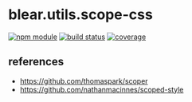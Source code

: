 # blear.utils.scope-css

[![npm module][npm-img]][npm-url]
[![build status][travis-img]][travis-url]
[![coverage][coveralls-img]][coveralls-url]

[travis-img]: https://img.shields.io/travis/blearjs/blear.utils.scope-css/master.svg?style=flat-square
[travis-url]: https://travis-ci.org/blearjs/blear.utils.scope-css

[npm-img]: https://img.shields.io/npm/v/blear.utils.scope-css.svg?style=flat-square
[npm-url]: https://www.npmjs.com/package/blear.utils.scope-css

[coveralls-img]: https://img.shields.io/coveralls/blearjs/blear.utils.scope-css/master.svg?style=flat-square
[coveralls-url]: https://coveralls.io/github/blearjs/blear.utils.scope-css?branch=master


## references 
 
- <https://github.com/thomaspark/scoper>
- <https://github.com/nathanmacinnes/scoped-style>
